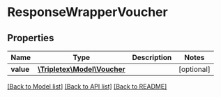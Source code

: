 # ResponseWrapperVoucher

## Properties
Name | Type | Description | Notes
------------ | ------------- | ------------- | -------------
**value** | [**\Tripletex\Model\Voucher**](Voucher.md) |  | [optional] 

[[Back to Model list]](../README.md#documentation-for-models) [[Back to API list]](../README.md#documentation-for-api-endpoints) [[Back to README]](../README.md)

